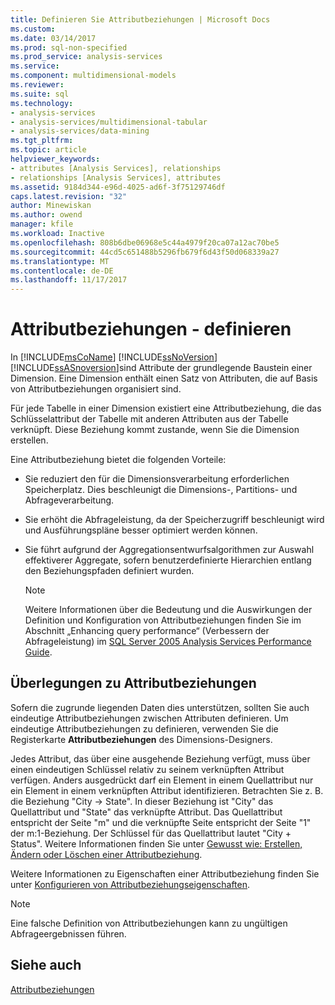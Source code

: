 ```yaml
---
title: Definieren Sie Attributbeziehungen | Microsoft Docs
ms.custom: 
ms.date: 03/14/2017
ms.prod: sql-non-specified
ms.prod_service: analysis-services
ms.service: 
ms.component: multidimensional-models
ms.reviewer: 
ms.suite: sql
ms.technology:
- analysis-services
- analysis-services/multidimensional-tabular
- analysis-services/data-mining
ms.tgt_pltfrm: 
ms.topic: article
helpviewer_keywords:
- attributes [Analysis Services], relationships
- relationships [Analysis Services], attributes
ms.assetid: 9184d344-e96d-4025-ad6f-3f75129746df
caps.latest.revision: "32"
author: Minewiskan
ms.author: owend
manager: kfile
ms.workload: Inactive
ms.openlocfilehash: 808b6dbe06968e5c44a4979f20ca07a12ac70be5
ms.sourcegitcommit: 44cd5c651488b5296fb679f6d43f50d068339a27
ms.translationtype: MT
ms.contentlocale: de-DE
ms.lasthandoff: 11/17/2017
---
```

# <a name="attribute-relationships---define"></a>Attributbeziehungen - definieren
  In [!INCLUDE[msCoName](../../includes/msconame-md.md)] [!INCLUDE[ssNoVersion](../../includes/ssnoversion-md.md)] [!INCLUDE[ssASnoversion](../../includes/ssasnoversion-md.md)]sind Attribute der grundlegende Baustein einer Dimension. Eine Dimension enthält einen Satz von Attributen, die auf Basis von Attributbeziehungen organisiert sind.  
  
 Für jede Tabelle in einer Dimension existiert eine Attributbeziehung, die das Schlüsselattribut der Tabelle mit anderen Attributen aus der Tabelle verknüpft. Diese Beziehung kommt zustande, wenn Sie die Dimension erstellen.  
  
 Eine Attributbeziehung bietet die folgenden Vorteile:  
  
-   Sie reduziert den für die Dimensionsverarbeitung erforderlichen Speicherplatz. Dies beschleunigt die Dimensions-, Partitions- und Abfrageverarbeitung.  
  
-   Sie erhöht die Abfrageleistung, da der Speicherzugriff beschleunigt wird und Ausführungspläne besser optimiert werden können.  
  
-   Sie führt aufgrund der Aggregationsentwurfsalgorithmen zur Auswahl effektiverer Aggregate, sofern benutzerdefinierte Hierarchien entlang den Beziehungspfaden definiert wurden.  
  
    > [!NOTE]  
    >  Weitere Informationen über die Bedeutung und die Auswirkungen der Definition und Konfiguration von Attributbeziehungen finden Sie im Abschnitt „Enhancing query performance“ (Verbessern der Abfrageleistung) im [SQL Server 2005 Analysis Services Performance Guide](http://go.microsoft.com/fwlink/?LinkId=81621).  
  
## <a name="attribute-relationship-considerations"></a>Überlegungen zu Attributbeziehungen  
 Sofern die zugrunde liegenden Daten dies unterstützen, sollten Sie auch eindeutige Attributbeziehungen zwischen Attributen definieren. Um eindeutige Attributbeziehungen zu definieren, verwenden Sie die Registerkarte **Attributbeziehungen** des Dimensions-Designers.  
  
 Jedes Attribut, das über eine ausgehende Beziehung verfügt, muss über einen eindeutigen Schlüssel relativ zu seinem verknüpften Attribut verfügen. Anders ausgedrückt darf ein Element in einem Quellattribut nur ein Element in einem verknüpften Attribut identifizieren. Betrachten Sie z. B. die Beziehung "City -> State". In dieser Beziehung ist "City" das Quellattribut und "State" das verknüpfte Attribut. Das Quellattribut entspricht der Seite "m" und die verknüpfte Seite entspricht der Seite "1" der m:1-Beziehung. Der Schlüssel für das Quellattribut lautet "City + Status". Weitere Informationen finden Sie unter [Gewusst wie: Erstellen, Ändern oder Löschen einer Attributbeziehung](../../analysis-services/multidimensional-models/attribute-relationships-create-modify-or-delete-relationship.md).  
  
 Weitere Informationen zu Eigenschaften einer Attributbeziehung finden Sie unter [Konfigurieren von Attributbeziehungseigenschaften](../../analysis-services/multidimensional-models/attribute-relationships-configure-attribute-properties.md).  
  
> [!NOTE]  
>  Eine falsche Definition von Attributbeziehungen kann zu ungültigen Abfrageergebnissen führen.  
  
## <a name="see-also"></a>Siehe auch  
 [Attributbeziehungen](../../analysis-services/multidimensional-models-olap-logical-dimension-objects/attribute-relationships.md)  
  
  
